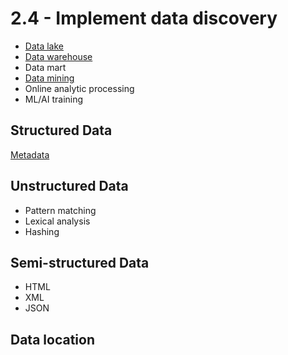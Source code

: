 # 2.4 - Implement data discovery

- [Data lake](../../../definitions/D.md#data-lake)
- [Data warehouse](../../../definitions/D.md#data-warehouse)
- Data mart
- [Data mining](../../../definitions/D.md#data-mining)
- Online analytic processing
- ML/AI training

## Structured Data

[Metadata](../../../definitions/M.md#metadata)

## Unstructured Data

- Pattern matching
- Lexical analysis
- Hashing

## Semi-structured Data

- HTML
- XML
- JSON

## Data location
